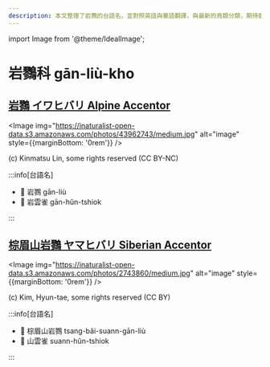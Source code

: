 ```yaml
---
description: 本文整理了岩鷚的台語名，並對照英語與華語翻譯，與最新的鳥類分類，期待能夠供未來的台語鳥類圖鑑當作參考
---
```


import Image from '@theme/IdealImage';

# 岩鷚科 gān-liù-kho

## [岩鷚 イワヒバリ Alpine Accentor](https://ebird.org/species/alpacc1)

<Image img="https://inaturalist-open-data.s3.amazonaws.com/photos/43962743/medium.jpg" alt="image" style={{marginBottom: '0rem'}} />

<p className="image-caption">
(c) Kinmatsu Lin, some rights reserved (CC BY-NC)
</p>

:::info[台語名]

- 🎯 岩鷚 gān-liù
- 🎯 岩雲雀 gān-hûn-tshiok

:::

## [棕眉山岩鷚 ヤマヒバリ Siberian Accentor](https://ebird.org/species/sibacc)

<Image img="https://inaturalist-open-data.s3.amazonaws.com/photos/2743860/medium.jpg" alt="image" style={{marginBottom: '0rem'}} />

<p className="image-caption">
(c) Kim, Hyun-tae, some rights reserved (CC BY)
</p>

:::info[台語名]

- 🎯 棕眉山岩鷚 tsang-bâi-suann-gān-liù
- 🎯 山雲雀 suann-hûn-tshiok

:::
